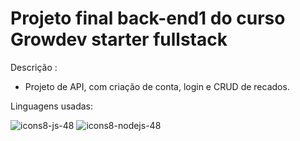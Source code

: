 # Projeto final back-end1 do curso Growdev starter fullstack

 Descrição :

- Projeto de API, com criação de conta, login e CRUD de recados.

 Linguagens usadas:

   ![icons8-js-48](https://github.com/Baabie/projeto-final-back-end-1/assets/90418544/7675be6b-cdc7-4d8b-b0f7-1093c04ef91b)  ![icons8-nodejs-48](https://github.com/Baabie/projeto-final-back-end-1/assets/90418544/66d2fcb0-78ea-4f5a-b81a-b7d4f3647a32)

 
